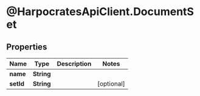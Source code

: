 # @HarpocratesApiClient.DocumentSet

## Properties

Name | Type | Description | Notes
------------ | ------------- | ------------- | -------------
**name** | **String** |  | 
**setId** | **String** |  | [optional] 


